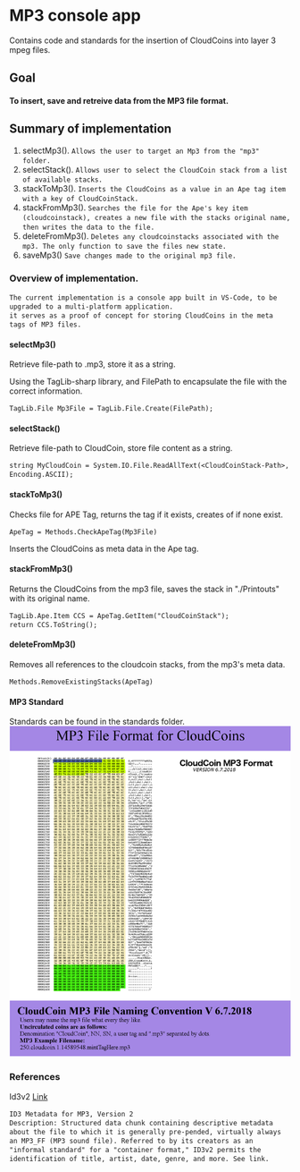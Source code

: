 # MP3 console app
Contains code and standards for the insertion of CloudCoins into layer 3 mpeg files.


## Goal

#### To insert, save and retreive data from the MP3 file format.

## Summary of implementation

1) selectMp3().
`Allows the user to target an Mp3 from the "mp3" folder. `
2) selectStack().
`Allows user to select the CloudCoin stack from a list of available stacks.`
3) stackToMp3().
`Inserts the CloudCoins as a value in an Ape tag item with a key of CloudCoinStack.`
4) stackFromMp3().
`Searches the file for the Ape's key item (cloudcoinstack), creates a new file with the stacks original name, then writes the data to the file.`
5) deleteFromMp3().
`Deletes any cloudcoinstacks associated with the mp3. The only function to save the files new state.`
6) saveMp3()
`Save changes made to the original mp3 file.`


### Overview of implementation.

    The current implementation is a console app built in VS-Code, to be upgraded to a multi-platform application.
    it serves as a proof of concept for storing CloudCoins in the meta tags of MP3 files.


#### selectMp3()

Retrieve file-path to .mp3, store it as a string.

Using the TagLib-sharp library, and FilePath to encapsulate the file with the correct information.
```
TagLib.File Mp3File = TagLib.File.Create(FilePath);
```

#### selectStack()

Retrieve file-path to CloudCoin, store file content as a string.
```
string MyCloudCoin = System.IO.File.ReadAllText(<CloudCoinStack-Path>, Encoding.ASCII);
```

#### stackToMp3()

Checks file for APE Tag, returns the tag if it exists, creates of if none exist.
```
ApeTag = Methods.CheckApeTag(Mp3File)
```
Inserts the CloudCoins as meta data in the Ape tag.

#### stackFromMp3()

Returns the CloudCoins from the mp3 file, saves the stack in "./Printouts" with its original name.
```
TagLib.Ape.Item CCS = ApeTag.GetItem("CloudCoinStack");
return CCS.ToString();
```


#### deleteFromMp3()

Removes all references to the cloudcoin stacks, from the mp3's meta data.
```
Methods.RemoveExistingStacks(ApeTag)
```

#### MP3 Standard
Standards can be found in the standards folder.
![MP3 Standard](./standards/Mp3_Footer.png)


### References

Id3v2 [Link](https://www.loc.gov/preservation/digital/formats/fdd/fdd000108.shtml)

    ID3 Metadata for MP3, Version 2
    Description: Structured data chunk containing descriptive metadata about the file to which it is generally pre-pended, virtually always an MP3_FF (MP3 sound file). Referred to by its creators as an "informal standard" for a "container format," ID3v2 permits the identification of title, artist, date, genre, and more. See link.
